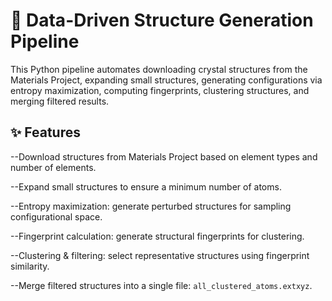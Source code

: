 # 🚀 Data-Driven Structure Generation Pipeline

This Python pipeline automates downloading crystal structures from the Materials Project, expanding small structures, generating configurations via entropy maximization, computing fingerprints, clustering structures, and merging filtered results.

## ✨ Features

--Download structures from Materials Project based on element types and number of elements.

--Expand small structures to ensure a minimum number of atoms.

--Entropy maximization: generate perturbed structures for sampling configurational space.

--Fingerprint calculation: generate structural fingerprints for clustering.

--Clustering & filtering: select representative structures using fingerprint similarity.

--Merge filtered structures into a single file: `all_clustered_atoms.extxyz`.

